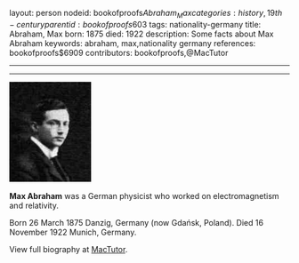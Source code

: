 layout: person
nodeid: bookofproofs$Abraham_Max
categories: history,19th-century
parentid: bookofproofs$603
tags: nationality-germany
title: Abraham, Max
born: 1875
died: 1922
description: Some facts about Max Abraham
keywords: abraham, max,nationality germany
references: bookofproofs$6909
contributors: bookofproofs,@MacTutor

---


---

![Abraham_Max.jpg](https://github.com/bookofproofs/bookofproofs.github.io/blob/main/_sources/_assets/images/portraits/Abraham_Max.jpg?raw=true)

**Max Abraham** was a German physicist who worked on electromagnetism and relativity.

Born 26 March 1875 Danzig, Germany (now Gdańsk, Poland). Died 16 November 1922 Munich, Germany.


View full biography at [MacTutor](https://mathshistory.st-andrews.ac.uk/Biographies/Abraham_Max/).